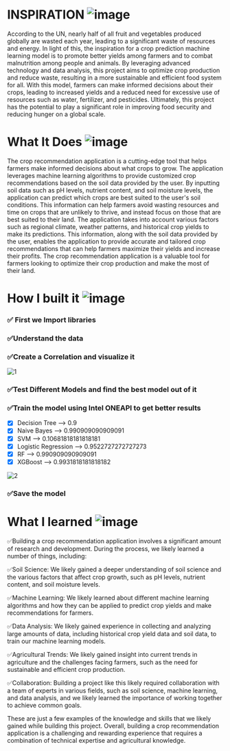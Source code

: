 # INSPIRATION ![image](https://user-images.githubusercontent.com/72274851/218500470-ec078b99-0a50-4b06-a2df-c09e47ecc187.png)

According to the UN, nearly half of all fruit and vegetables produced globally are wasted each year, leading to a significant waste of resources and energy. In light of this, the inspiration for a crop prediction machine learning model is to promote better yields among farmers and to combat malnutrition among people and animals. By leveraging advanced technology and data analysis, this project aims to optimize crop production and reduce waste, resulting in a more sustainable and efficient food system for all. With this model, farmers can make informed decisions about their crops, leading to increased yields and a reduced need for excessive use of resources such as water, fertilizer, and pesticides. Ultimately, this project has the potential to play a significant role in improving food security and reducing hunger on a global scale.

# What It Does ![image](https://user-images.githubusercontent.com/72274851/218501242-c3f875db-dc3d-4ec8-852d-931678689c5f.png)

The crop recommendation application is a cutting-edge tool that helps farmers make informed decisions about what crops to grow. The application leverages machine learning algorithms to provide customized crop recommendations based on the soil data provided by the user. By inputting soil data such as pH levels, nutrient content, and soil moisture levels, the application can predict which crops are best suited to the user's soil conditions. This information can help farmers avoid wasting resources and time on crops that are unlikely to thrive, and instead focus on those that are best suited to their land. The application takes into account various factors such as regional climate, weather patterns, and historical crop yields to make its predictions. This information, along with the soil data provided by the user, enables the application to provide accurate and tailored crop recommendations that can help farmers maximize their yields and increase their profits. The crop recommendation application is a valuable tool for farmers looking to optimize their crop production and make the most of their land.

# How I built it ![image](https://user-images.githubusercontent.com/72274851/218502434-f6e66043-0db0-4f85-b7f4-f33b2d33df1f.png)

### ✅ First we Import libraries

### ✅Understand the data

### ✅Create a Correlation and visualize it

![1](https://user-images.githubusercontent.com/72274851/218495633-19d2cf0b-5b18-4774-8f3d-e18f6b77286b.jpg)

### ✅Test Different Models and find the best model out of it

### ✅Train the model using Intel ONEAPI to get better results

- [x] Decision Tree --> 0.9
- [x] Naive Bayes --> 0.990909090909091
- [x] SVM --> 0.10681818181818181
- [x] Logistic Regression --> 0.9522727272727273
- [x] RF --> 0.990909090909091
- [x] XGBoost --> 0.9931818181818182

![2](https://user-images.githubusercontent.com/72274851/218498435-b91beffa-0c12-4c02-9ae5-5816ed4c46c9.jpg)

### ✅Save the model


# What I learned ![image](https://user-images.githubusercontent.com/72274851/218499685-e8d445fc-e35e-4ab5-abc1-c32462592603.png)

✅Building a crop recommendation application involves a significant amount of research and development. During the process, we likely learned a number of things, including:

✅Soil Science: We likely gained a deeper understanding of soil science and the various factors that affect crop growth, such as pH levels, nutrient content, and soil moisture levels.

✅Machine Learning: We likely learned about different machine learning algorithms and how they can be applied to predict crop yields and make recommendations for farmers.

✅Data Analysis: We likely gained experience in collecting and analyzing large amounts of data, including historical crop yield data and soil data, to train our machine learning models.

✅Agricultural Trends: We likely gained insight into current trends in agriculture and the challenges facing farmers, such as the need for sustainable and efficient crop production.

✅Collaboration: Building a project like this likely required collaboration with a team of experts in various fields, such as soil science, machine learning, and data analysis, and we likely learned the importance of working together to achieve common goals.

These are just a few examples of the knowledge and skills that we likely gained while building this project. 
Overall, building a crop recommendation application is a challenging and rewarding experience that requires a combination of technical expertise and agricultural knowledge.




